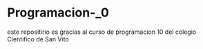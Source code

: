 # Programacion-_0
este repositirio es gracias al curso de programacion 10 del colegio Cientifico de San Vito
